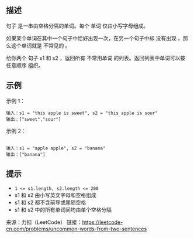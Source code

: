 ## 描述

句子 是一串由空格分隔的单词。每个 单词 仅由小写字母组成。

如果某个单词在其中一个句子中恰好出现一次，在另一个句子中却 没有出现 ，那么这个单词就是 不常见的 。

给你两个 句子 s1 和 s2 ，返回所有 不常用单词 的列表。返回列表中单词可以按 任意顺序 组织。


## 示例
示例 1：
```
输入：s1 = "this apple is sweet", s2 = "this apple is sour"
输出：["sweet","sour"]
```

示例 2：
```

输入：s1 = "apple apple", s2 = "banana"
输出：["banana"]
```


## 提示

- `1 <= s1.length, s2.length <= 200`
- s1 和 s2 由小写英文字母和空格组成
- s1 和 s2 都不含前导或尾随空格
- s1 和 s2 中的所有单词间均由单个空格分隔

来源：力扣（LeetCode）
链接：https://leetcode-cn.com/problems/uncommon-words-from-two-sentences